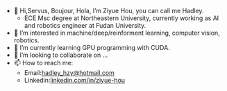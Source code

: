 - 👋 Hi,Servus, Boujour, Hola, I’m Ziyue Hou, you can call me Hadley.
  * ECE Msc degree at Northeastern University, currently working as AI and robotics engineer at Fudan University.
- 👀 I’m interested in machine/deep/reinforment learning, computer vision, robotics.
- 🌱 I’m currently learning GPU programming with CUDA.
- 💞️ I’m looking to collaborate on ...
- 📫 How to reach me: 
  * Email:hadley_hzy@hotmail.com
  * Linkedin:[linkedin.com/in/ziyue-hou](https://www.linkedin.com/in/ziyue-hou)
<!---
hadleyhzy34/hadleyhzy34 is a ✨ special ✨ repository because its `README.md` (this file) appears on your GitHub profile.
You can click the Preview link to take a look at your changes.
--->
